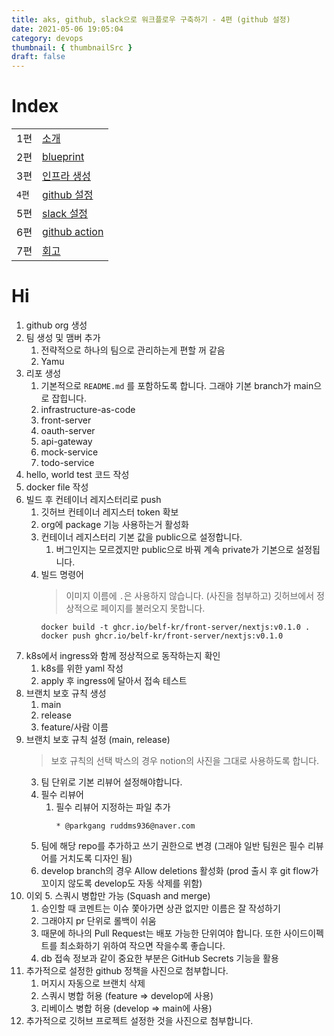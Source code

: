```yaml
---
title: aks, github, slack으로 워크플로우 구축하기 - 4편 (github 설정)
date: 2021-05-06 19:05:04
category: devops
thumbnail: { thumbnailSrc }
draft: false
---
```


# Index

|       |                                                            |
| ----- | ---------------------------------------------------------- |
| 1편   | [소개](/devops/workflows-with-aks-github-slack-1)          |
| 2편   | [blueprint](/devops/workflows-with-aks-github-slack-2)     |
| 3편   | [인프라 생성](/devops/workflows-with-aks-github-slack-3)   |
| `4편` | [github 설정](/devops/workflows-with-aks-github-slack-4)   |
| 5편   | [slack 설정](/devops/workflows-with-aks-github-slack-5)    |
| 6편   | [github action](/devops/workflows-with-aks-github-slack-6) |
| 7편   | [회고](/devops/workflows-with-aks-github-slack-7)          |

# Hi

1. github org 생성
2. 팀 생성 및 맴버 추가
   1. 전략적으로 하나의 팀으로 관리하는게 편할 꺼 같음
   2. Yamu
3. 리포 생성
   1. 기본적으로 `README.md` 를 포함하도록 합니다. 그래야 기본 branch가 main으로 잡힙니다.
   1. infrastructure-as-code
   1. front-server
   1. oauth-server
   1. api-gateway
   1. mock-service
   1. todo-service
4. hello, world test 코드 작성
5. docker file 작성
6. 빌드 후 컨테이너 레지스터리로 push
   1. 깃허브 컨테이너 레지스터 token 확보
   1. org에 package 기능 사용하는거 활성화
   1. 컨테이너 레지스터리 기본 값을 public으로 설정합니다.
      1. 버그인지는 모르겠지만 public으로 바꿔 계속 private가 기본으로 설정됩니다.
   1. 빌드 명령어
      > 이미지 이름에 `.`은 사용하지 않습니다. (사진을 첨부하고) 깃허브에서 정상적으로 페이지를 불러오지 못합니다.
      ```shell
      docker build -t ghcr.io/belf-kr/front-server/nextjs:v0.1.0 .
      docker push ghcr.io/belf-kr/front-server/nextjs:v0.1.0
      ```
7. k8s에서 ingress와 함께 정상적으로 동작하는지 확인
   1. k8s를 위한 yaml 작성
   1. apply 후 ingress에 달아서 접속 테스트
8. 브랜치 보호 규칙 생성
   1. main
   2. release
   3. feature/사람 이름
9. 브랜치 보호 규칙 설정 (main, release)
   > 보호 규칙의 선택 박스의 경우 notion의 사진을 그대로 사용하도록 합니다.
   3. 팀 단위로 기본 리뷰어 설정해야합니다.
   4. 필수 리뷰어
      1. 필수 리뷰어 지정하는 파일 추가
         ```
         * @parkgang ruddms936@naver.com
         ```
   5. 팀에 해당 repo를 추가하고 쓰기 권한으로 변경 (그래야 일반 팀원은 필수 리뷰어를 거치도록 디자인 됨)
   6. develop branch의 경우 Allow deletions 활성화 (prod 출시 후 git flow가 꼬이지 않도록 develop도 자동 삭제를 위함)
10. 이외
    5. 스쿼시 병합만 가능 (Squash and merge)
       1. 승인할 때 코멘트는 이슈 쫓아가면 상관 없지만 이름은 잘 작성하기
       2. 그래야지 pr 단위로 롤백이 쉬움
       3. 때문에 하나의 Pull Request는 배포 가능한 단위여야 합니다. 또한 사이드이펙트를 최소화하기 위하여 작으면 작을수록 좋습니다.
       4. db 접속 정보과 같이 중요한 부분은 GitHub Secrets 기능을 활용
11. 추가적으로 설정한 github 정책을 사진으로 첨부합니다.
    1. 머지시 자동으로 브랜치 삭제
    2. 스쿼시 병합 허용 (feature => develop에 사용)
    3. 리베이스 병합 허용 (develop => main에 사용)
12. 추가적으로 깃허브 프로젝트 설정한 것을 사진으로 첨부합니다.
